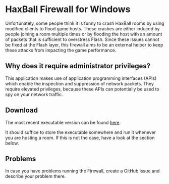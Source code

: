 # HaxBall Firewall for Windows
Unfortunately, some people think it is funny to crash HaxBall rooms by using modified clients to flood game hosts.
These crashes are either induced by people joining a room multiple times or by flooding the host with an amount of packets that is sufficient to overstress Flash.
Since these issues cannot be fixed at the Flash layer, this firewall aims to be an external helper to keep these attacks from impacting the game performance.

## Why does it require administrator privileges?
This application makes use of application programming interfaces (APIs) which enable the inspection and suppression of network packets.
They require elevated privileges, because these APIs can potentially be used to spy on your network traffic.

## Download
The most recent executable version can be found [here](https://github.com/haxmod/haxball-firewall-windows/releases/download/0.2.0/HaxWall.exe).

It should suffice to store the executable somewhere and run it whenever you are hosting a room. If this is not the case, have a look at the section below.

## Problems
In case you have problems running the Firewall, create a GitHub issue and describe your problem there.